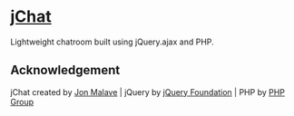 # [jChat](https://github.com/jonmalave/jChat)
Lightweight chatroom built using jQuery.ajax and PHP.

## Acknowledgement

jChat created by [Jon Malave](http://jonmalave.com) | jQuery by [jQuery Foundation](https://jquery.org/team/) | PHP by [PHP Group](https://secure.php.net/) 
